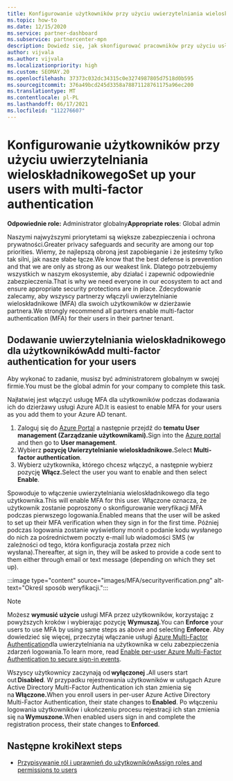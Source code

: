 ```yaml
---
title: Konfigurowanie użytkowników przy użyciu uwierzytelniania wieloskładnikowego
ms.topic: how-to
ms.date: 12/15/2020
ms.service: partner-dashboard
ms.subservice: partnercenter-mpn
description: Dowiedz się, jak skonfigurować pracowników przy użyciu usługi MFA
author: vijvala
ms.author: vijvala
ms.localizationpriority: high
ms.custom: SEOMAY.20
ms.openlocfilehash: 37373c032dc34315c0e3274987805d7518d0b595
ms.sourcegitcommit: 376a49bcd245d3358a78871128761175a96ec200
ms.translationtype: MT
ms.contentlocale: pl-PL
ms.lasthandoff: 06/17/2021
ms.locfileid: "112276607"
---
```

# <a name="set-up-your-users-with-multi-factor-authentication"></a><span data-ttu-id="4b51f-103">Konfigurowanie użytkowników przy użyciu uwierzytelniania wieloskładnikowego</span><span class="sxs-lookup"><span data-stu-id="4b51f-103">Set up your users with multi-factor authentication</span></span>

<span data-ttu-id="4b51f-104">**Odpowiednie role:** Administrator globalny</span><span class="sxs-lookup"><span data-stu-id="4b51f-104">**Appropriate roles**: Global admin</span></span>

<span data-ttu-id="4b51f-105">Naszymi najwyższymi priorytetami są większe zabezpieczenia i ochrona prywatności.</span><span class="sxs-lookup"><span data-stu-id="4b51f-105">Greater privacy safeguards and security are among our top priorities.</span></span> <span data-ttu-id="4b51f-106">Wiemy, że najlepszą obroną jest zapobieganie i że jesteśmy tylko tak silni, jak nasze słabe łącze.</span><span class="sxs-lookup"><span data-stu-id="4b51f-106">We know that the best defense is prevention and that we are only as strong as our weakest link.</span></span> <span data-ttu-id="4b51f-107">Dlatego potrzebujemy wszystkich w naszym ekosystemie, aby działać i zapewnić odpowiednie zabezpieczenia.</span><span class="sxs-lookup"><span data-stu-id="4b51f-107">That is why we need everyone in our ecosystem to act and ensure appropriate security protections are in place.</span></span> <span data-ttu-id="4b51f-108">Zdecydowanie zalecamy, aby wszyscy partnerzy włączyli uwierzytelnianie wieloskładnikowe (MFA) dla swoich użytkowników w dzierżawie partnera.</span><span class="sxs-lookup"><span data-stu-id="4b51f-108">We strongly recommend all partners enable multi-factor authentication (MFA) for their users in their partner tenant.</span></span> 

## <a name="add-multi-factor-authentication-for-your-users"></a><span data-ttu-id="4b51f-109">Dodawanie uwierzytelniania wieloskładnikowego dla użytkowników</span><span class="sxs-lookup"><span data-stu-id="4b51f-109">Add multi-factor authentication for your users</span></span>

<span data-ttu-id="4b51f-110">Aby wykonać to zadanie, musisz być administratorem globalnym w swojej firmie.</span><span class="sxs-lookup"><span data-stu-id="4b51f-110">You must be the global admin for your company to complete this task.</span></span>

<span data-ttu-id="4b51f-111">Najłatwiej jest włączyć usługę MFA dla użytkowników podczas dodawania ich do dzierżawy usługi Azure AD.</span><span class="sxs-lookup"><span data-stu-id="4b51f-111">It is easiest to enable MFA for your users as you add them to your Azure AD tenant.</span></span>

1. <span data-ttu-id="4b51f-112">Zaloguj się do [Azure Portal](https://portal.azure.com) a następnie przejdź do **tematu User management (Zarządzanie użytkownikami).**</span><span class="sxs-lookup"><span data-stu-id="4b51f-112">Sign into the [Azure portal](https://portal.azure.com) and then go to **User management**.</span></span>
1. <span data-ttu-id="4b51f-113">Wybierz **pozycję Uwierzytelnianie wieloskładnikowe.**</span><span class="sxs-lookup"><span data-stu-id="4b51f-113">Select **Multi-factor authentication**.</span></span>
1. <span data-ttu-id="4b51f-114">Wybierz użytkownika, którego chcesz włączyć, a następnie wybierz pozycję **Włącz.**</span><span class="sxs-lookup"><span data-stu-id="4b51f-114">Select the user you want to enable and then select **Enable**.</span></span>

<span data-ttu-id="4b51f-115">Spowoduje to włączenie uwierzytelniania wieloskładnikowego dla tego użytkownika.</span><span class="sxs-lookup"><span data-stu-id="4b51f-115">This will enable MFA for this user.</span></span> <span data-ttu-id="4b51f-116">Włączone oznacza, że użytkownik zostanie poproszony o skonfigurowanie weryfikacji MFA podczas pierwszego logowania.</span><span class="sxs-lookup"><span data-stu-id="4b51f-116">Enabled means that the user will be asked to set up their MFA verification when they sign in for the first time.</span></span> <span data-ttu-id="4b51f-117">Później podczas logowania zostanie wyświetlony monit o podanie kodu wysłanego do nich za pośrednictwem poczty e-mail lub wiadomości SMS (w zależności od tego, która konfiguracja została przez nich wysłana).</span><span class="sxs-lookup"><span data-stu-id="4b51f-117">Thereafter, at sign in, they will be asked to provide a code sent to them either through email or text message (depending on which they set up).</span></span>  

:::image type="content" source="images/MFA/securityverification.png" alt-text="Określ sposób weryfikacji.":::

>[!NOTE]
><span data-ttu-id="4b51f-119">Możesz **wymusić użycie** usługi MFA przez użytkowników, korzystając z powyższych kroków i wybierając pozycję **Wymuszaj.**</span><span class="sxs-lookup"><span data-stu-id="4b51f-119">You can **Enforce** your users to use MFA by using same steps as above and selecting **Enforce**.</span></span> <span data-ttu-id="4b51f-120">Aby dowiedzieć się więcej, przeczytaj włączanie usługi [Azure Multi-Factor Authentication](/azure/active-directory/authentication/howto-mfa-userstates)dla uwierzytelniania na użytkownika w celu zabezpieczenia zdarzeń logowania.</span><span class="sxs-lookup"><span data-stu-id="4b51f-120">To learn more, read [Enable per-user Azure Multi-Factor Authentication to secure sign-in events](/azure/active-directory/authentication/howto-mfa-userstates).</span></span> 

<span data-ttu-id="4b51f-121">Wszyscy użytkownicy zaczynają od **wyłączonej .**</span><span class="sxs-lookup"><span data-stu-id="4b51f-121">All users start out **Disabled**.</span></span> <span data-ttu-id="4b51f-122">W przypadku rejestrowania użytkowników w usługach Azure Active Directory Multi-Factor Authentication ich stan zmienia się na **Włączone.**</span><span class="sxs-lookup"><span data-stu-id="4b51f-122">When you enroll users in per-user Azure Active Directory Multi-Factor Authentication, their state changes to **Enabled**.</span></span> <span data-ttu-id="4b51f-123">Po włączeniu logowania użytkowników i ukończeniu procesu rejestracji ich stan zmienia się na **Wymuszone.**</span><span class="sxs-lookup"><span data-stu-id="4b51f-123">When enabled users sign in and complete the registration process, their state changes to **Enforced**.</span></span> 

## <a name="next-steps"></a><span data-ttu-id="4b51f-124">Następne kroki</span><span class="sxs-lookup"><span data-stu-id="4b51f-124">Next steps</span></span>

- [<span data-ttu-id="4b51f-125">Przypisywanie ról i uprawnień do użytkowników</span><span class="sxs-lookup"><span data-stu-id="4b51f-125">Assign roles and permissions to users</span></span>](permissions-overview.md)